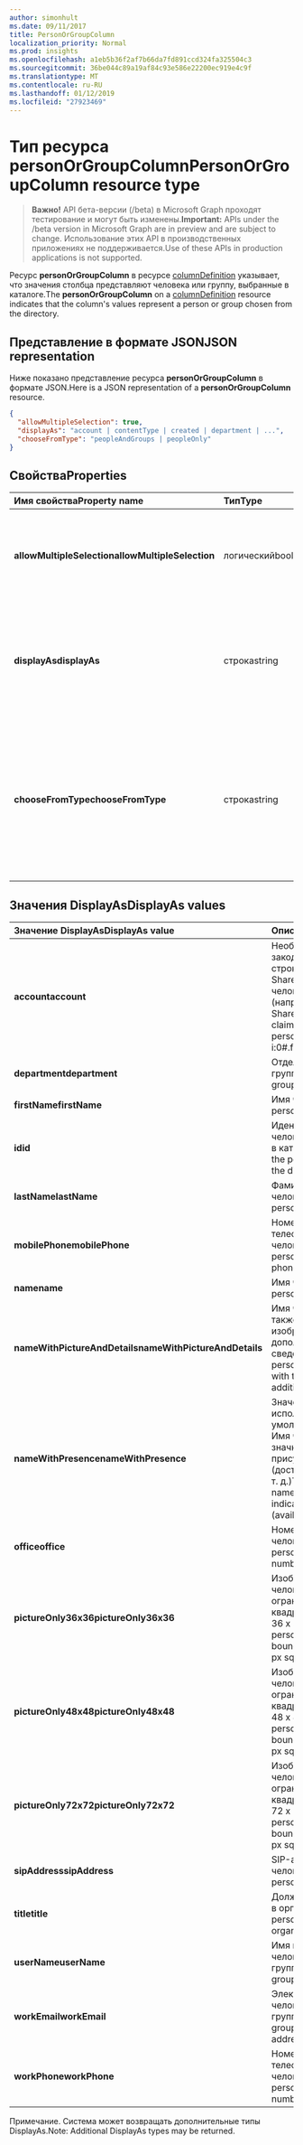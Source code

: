 ```yaml
---
author: simonhult
ms.date: 09/11/2017
title: PersonOrGroupColumn
localization_priority: Normal
ms.prod: insights
ms.openlocfilehash: a1eb5b36f2af7b66da7fd891ccd324fa325504c3
ms.sourcegitcommit: 36be044c89a19af84c93e586e22200ec919e4c9f
ms.translationtype: MT
ms.contentlocale: ru-RU
ms.lasthandoff: 01/12/2019
ms.locfileid: "27923469"
---
```

# <a name="personorgroupcolumn-resource-type"></a><span data-ttu-id="a2b46-102">Тип ресурса personOrGroupColumn</span><span class="sxs-lookup"><span data-stu-id="a2b46-102">PersonOrGroupColumn resource type</span></span>

> <span data-ttu-id="a2b46-103">**Важно!** API бета-версии (/beta) в Microsoft Graph проходят тестирование и могут быть изменены.</span><span class="sxs-lookup"><span data-stu-id="a2b46-103">**Important:** APIs under the /beta version in Microsoft Graph are in preview and are subject to change.</span></span> <span data-ttu-id="a2b46-104">Использование этих API в производственных приложениях не поддерживается.</span><span class="sxs-lookup"><span data-stu-id="a2b46-104">Use of these APIs in production applications is not supported.</span></span>

<span data-ttu-id="a2b46-105">Ресурс **personOrGroupColumn** в ресурсе [columnDefinition](columndefinition.md) указывает, что значения столбца представляют человека или группу, выбранные в каталоге.</span><span class="sxs-lookup"><span data-stu-id="a2b46-105">The **personOrGroupColumn** on a [columnDefinition](columndefinition.md) resource indicates that the column's values represent a person or group chosen from the directory.</span></span>

## <a name="json-representation"></a><span data-ttu-id="a2b46-106">Представление в формате JSON</span><span class="sxs-lookup"><span data-stu-id="a2b46-106">JSON representation</span></span>

<span data-ttu-id="a2b46-107">Ниже показано представление ресурса **personOrGroupColumn** в формате JSON.</span><span class="sxs-lookup"><span data-stu-id="a2b46-107">Here is a JSON representation of a **personOrGroupColumn** resource.</span></span>
<!-- { "blockType": "resource", "@type": "microsoft.graph.personOrGroupColumn", "@property.aka": "chooseFromType=format" } -->

```json
{
  "allowMultipleSelection": true,
  "displayAs": "account | contentType | created | department | ...",
  "chooseFromType": "peopleAndGroups | peopleOnly"
}
```

## <a name="properties"></a><span data-ttu-id="a2b46-108">Свойства</span><span class="sxs-lookup"><span data-stu-id="a2b46-108">Properties</span></span>

| <span data-ttu-id="a2b46-109">Имя свойства</span><span class="sxs-lookup"><span data-stu-id="a2b46-109">Property name</span></span>              | <span data-ttu-id="a2b46-110">Тип</span><span class="sxs-lookup"><span data-stu-id="a2b46-110">Type</span></span>    | <span data-ttu-id="a2b46-111">Описание</span><span class="sxs-lookup"><span data-stu-id="a2b46-111">Description</span></span>
|:---------------------------|:--------|:--------------------------------------
| <span data-ttu-id="a2b46-112">**allowMultipleSelection**</span><span class="sxs-lookup"><span data-stu-id="a2b46-112">**allowMultipleSelection**</span></span> | <span data-ttu-id="a2b46-113">логический</span><span class="sxs-lookup"><span data-stu-id="a2b46-113">boolean</span></span> | <span data-ttu-id="a2b46-114">Указывает, можно ли выбрать несколько значений в источнике.</span><span class="sxs-lookup"><span data-stu-id="a2b46-114">Indicates whether multiple values can be selected from the source.</span></span>
| <span data-ttu-id="a2b46-115">**displayAs**</span><span class="sxs-lookup"><span data-stu-id="a2b46-115">**displayAs**</span></span>              | <span data-ttu-id="a2b46-116">строка</span><span class="sxs-lookup"><span data-stu-id="a2b46-116">string</span></span>  | <span data-ttu-id="a2b46-117">Указывает способ отображения сведений о выбранном человеке или группе.</span><span class="sxs-lookup"><span data-stu-id="a2b46-117">How to display the information about the person or group chosen.</span></span> <span data-ttu-id="a2b46-118">См. ниже.</span><span class="sxs-lookup"><span data-stu-id="a2b46-118">See below.</span></span>
| <span data-ttu-id="a2b46-119">**chooseFromType**</span><span class="sxs-lookup"><span data-stu-id="a2b46-119">**chooseFromType**</span></span>         | <span data-ttu-id="a2b46-120">строка</span><span class="sxs-lookup"><span data-stu-id="a2b46-120">string</span></span>  | <span data-ttu-id="a2b46-121">Указывает, что можно выбирать: только людей либо людей и группы.</span><span class="sxs-lookup"><span data-stu-id="a2b46-121">Whether to allow selection of people only, or people and groups.</span></span> <span data-ttu-id="a2b46-122">Должно иметь тип `peopleAndGroups` или `peopleOnly`.</span><span class="sxs-lookup"><span data-stu-id="a2b46-122">Must be one of `peopleAndGroups` or `peopleOnly`.</span></span>

## <a name="displayas-values"></a><span data-ttu-id="a2b46-123">Значения DisplayAs</span><span class="sxs-lookup"><span data-stu-id="a2b46-123">DisplayAs values</span></span>

| <span data-ttu-id="a2b46-124">Значение DisplayAs</span><span class="sxs-lookup"><span data-stu-id="a2b46-124">DisplayAs value</span></span>               | <span data-ttu-id="a2b46-125">Описание</span><span class="sxs-lookup"><span data-stu-id="a2b46-125">Description</span></span>
|:------------------------------|:-----------------------
| <span data-ttu-id="a2b46-126">**account**</span><span class="sxs-lookup"><span data-stu-id="a2b46-126">**account**</span></span>                   | <span data-ttu-id="a2b46-127">Необработанная закодированная строка утверждения SharePoint для человека или группы (например,</span><span class="sxs-lookup"><span data-stu-id="a2b46-127">The raw SharePoint encoded claim string for the person or group (eg.</span></span> <span data-ttu-id="a2b46-128">i:0#.f</span><span class="sxs-lookup"><span data-stu-id="a2b46-128">i:0#.f</span></span>|<span data-ttu-id="a2b46-129">membership</span><span class="sxs-lookup"><span data-stu-id="a2b46-129">membership</span></span>|<span data-ttu-id="a2b46-130">olga@contoso.com).</span><span class="sxs-lookup"><span data-stu-id="a2b46-130">jane@contoso.com).</span></span>
| <span data-ttu-id="a2b46-131">**department**</span><span class="sxs-lookup"><span data-stu-id="a2b46-131">**department**</span></span>                | <span data-ttu-id="a2b46-132">Отдел человека или группы.</span><span class="sxs-lookup"><span data-stu-id="a2b46-132">The person or group's department.</span></span>
| <span data-ttu-id="a2b46-133">**firstName**</span><span class="sxs-lookup"><span data-stu-id="a2b46-133">**firstName**</span></span>                 | <span data-ttu-id="a2b46-134">Имя человека.</span><span class="sxs-lookup"><span data-stu-id="a2b46-134">The person's first name.</span></span>
| <span data-ttu-id="a2b46-135">**id**</span><span class="sxs-lookup"><span data-stu-id="a2b46-135">**id**</span></span>                        | <span data-ttu-id="a2b46-136">Идентификатор человека или группы в каталоге.</span><span class="sxs-lookup"><span data-stu-id="a2b46-136">The id of the person or group in the directory.</span></span>
| <span data-ttu-id="a2b46-137">**lastName**</span><span class="sxs-lookup"><span data-stu-id="a2b46-137">**lastName**</span></span>                  | <span data-ttu-id="a2b46-138">Фамилия человека.</span><span class="sxs-lookup"><span data-stu-id="a2b46-138">The person's last name.</span></span>
| <span data-ttu-id="a2b46-139">**mobilePhone**</span><span class="sxs-lookup"><span data-stu-id="a2b46-139">**mobilePhone**</span></span>               | <span data-ttu-id="a2b46-140">Номер мобильного телефона человека.</span><span class="sxs-lookup"><span data-stu-id="a2b46-140">The person's mobile phone number.</span></span>
| <span data-ttu-id="a2b46-141">**name**</span><span class="sxs-lookup"><span data-stu-id="a2b46-141">**name**</span></span>                      | <span data-ttu-id="a2b46-142">Имя человека.</span><span class="sxs-lookup"><span data-stu-id="a2b46-142">The person's name.</span></span>
| <span data-ttu-id="a2b46-143">**nameWithPictureAndDetails**</span><span class="sxs-lookup"><span data-stu-id="a2b46-143">**nameWithPictureAndDetails**</span></span> | <span data-ttu-id="a2b46-144">Имя человека, а также его изображение и дополнительные сведения о нем.</span><span class="sxs-lookup"><span data-stu-id="a2b46-144">The person's name along with their picture and additional details.</span></span>
| <span data-ttu-id="a2b46-145">**nameWithPresence**</span><span class="sxs-lookup"><span data-stu-id="a2b46-145">**nameWithPresence**</span></span>          | <span data-ttu-id="a2b46-146">Значение, используемое по умолчанию.</span><span class="sxs-lookup"><span data-stu-id="a2b46-146">Default.</span></span> <span data-ttu-id="a2b46-147">Имя человека со значком индикатора присутствия (доступен, занят и т. д.)</span><span class="sxs-lookup"><span data-stu-id="a2b46-147">The person's name with a presence indicator icon (available/busy/etc.)</span></span>
| <span data-ttu-id="a2b46-148">**office**</span><span class="sxs-lookup"><span data-stu-id="a2b46-148">**office**</span></span>                    | <span data-ttu-id="a2b46-149">Номер офиса человека.</span><span class="sxs-lookup"><span data-stu-id="a2b46-149">The person's office number.</span></span>
| <span data-ttu-id="a2b46-150">**pictureOnly36x36**</span><span class="sxs-lookup"><span data-stu-id="a2b46-150">**pictureOnly36x36**</span></span>          | <span data-ttu-id="a2b46-151">Изображение человека, ограниченное квадратом размером 36 x 36 пикселей.</span><span class="sxs-lookup"><span data-stu-id="a2b46-151">The person's picture, bounded by a 36x36 px square.</span></span>
| <span data-ttu-id="a2b46-152">**pictureOnly48x48**</span><span class="sxs-lookup"><span data-stu-id="a2b46-152">**pictureOnly48x48**</span></span>          | <span data-ttu-id="a2b46-153">Изображение человека, ограниченное квадратом размером 48 x 48 пикселей.</span><span class="sxs-lookup"><span data-stu-id="a2b46-153">The person's picture, bounded by a 48x48 px square.</span></span>
| <span data-ttu-id="a2b46-154">**pictureOnly72x72**</span><span class="sxs-lookup"><span data-stu-id="a2b46-154">**pictureOnly72x72**</span></span>          | <span data-ttu-id="a2b46-155">Изображение человека, ограниченное квадратом размером 72 x 72 пикселей.</span><span class="sxs-lookup"><span data-stu-id="a2b46-155">The person's picture, bounded by a 72x72 px square.</span></span>
| <span data-ttu-id="a2b46-156">**sipAddress**</span><span class="sxs-lookup"><span data-stu-id="a2b46-156">**sipAddress**</span></span>                | <span data-ttu-id="a2b46-157">SIP-адрес человека.</span><span class="sxs-lookup"><span data-stu-id="a2b46-157">The person's sip address.</span></span>
| <span data-ttu-id="a2b46-158">**title**</span><span class="sxs-lookup"><span data-stu-id="a2b46-158">**title**</span></span>                     | <span data-ttu-id="a2b46-159">Должность человека в организации.</span><span class="sxs-lookup"><span data-stu-id="a2b46-159">The person's title in the organization.</span></span>
| <span data-ttu-id="a2b46-160">**userName**</span><span class="sxs-lookup"><span data-stu-id="a2b46-160">**userName**</span></span>                  | <span data-ttu-id="a2b46-161">Имя пользователя человека или группы.</span><span class="sxs-lookup"><span data-stu-id="a2b46-161">The person or group's user name.</span></span>
| <span data-ttu-id="a2b46-162">**workEmail**</span><span class="sxs-lookup"><span data-stu-id="a2b46-162">**workEmail**</span></span>                 | <span data-ttu-id="a2b46-163">Электронный адрес человека или группы.</span><span class="sxs-lookup"><span data-stu-id="a2b46-163">The person or group's email address.</span></span>
| <span data-ttu-id="a2b46-164">**workPhone**</span><span class="sxs-lookup"><span data-stu-id="a2b46-164">**workPhone**</span></span>                 | <span data-ttu-id="a2b46-165">Номер рабочего телефона человека.</span><span class="sxs-lookup"><span data-stu-id="a2b46-165">The person's work phone number.</span></span>

<span data-ttu-id="a2b46-166">Примечание. Система может возвращать дополнительные типы DisplayAs.</span><span class="sxs-lookup"><span data-stu-id="a2b46-166">Note: Additional DisplayAs types may be returned.</span></span>

<!-- {
  "type": "#page.annotation",
  "description": "",
  "keywords": "",
  "section": "documentation",
  "tocPath": "Resources/PersonOrGroupColumn"
} -->
